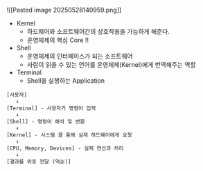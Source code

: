 ![[Pasted image 20250528140959.png]]
- Kernel
	- 하드웨어와 소프트웨어간의 상호작용을 가능하게 해준다.
	- 운영체제의 핵심 Core !!
- Shell
	- 운영체제의 인터페이스가 되는 소프트웨어
	- 사람이 읽을 수 있는 언어를 운영체제(Kernel)에게 번역해주는 역할
- Terminal
	- Shell을 실행하는 Application

```Shell
[사용자]
   ↓
[Terminal] - 사용자가 명령어 입력
   ↓
[Shell] - 명령어 해석 및 변환
   ↓
[Kernel] - 시스템 콜 통해 실제 하드웨어에게 요청
   ↓
[CPU, Memory, Devices] - 실제 연산과 처리
   ↓
[결과를 위로 전달 (역순)]
```
